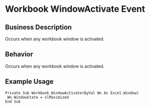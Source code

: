 # Workbook WindowActivate Event

## Business Description
Occurs when any workbook window is activated.

## Behavior
Occurs when any workbook window is activated.

## Example Usage
```vba
Private Sub Workbook_WindowActivate(ByVal Wn As Excel.Window) 
 Wn.WindowState = xlMaximized 
End Sub
```